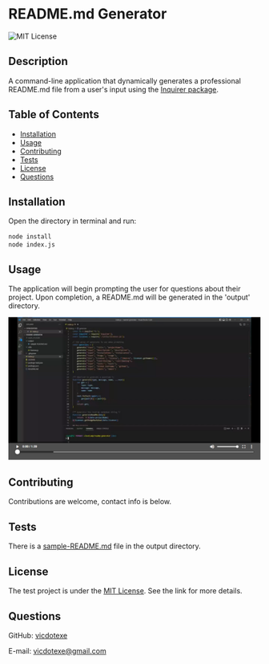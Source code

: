 # README.md Generator
![MIT License](https://img.shields.io/badge/License-MIT-brightgreen)

## Description
A command-line application that dynamically generates a professional README.md file from a user's input using the [Inquirer package](https://www.npmjs.com/package/inquirer/v/8.2.4).

## Table of Contents
* [Installation](#installation)
* [Usage](#usage)
* [Contributing](#contributing)
* [Tests](#tests)
* [License](#license)
* [Questions](#questions)

## Installation
Open the directory in terminal and run:
```
node install
node index.js
```

## Usage
The application will begin prompting the user for questions about their project. Upon completion, a README.md will be generated in the 'output' directory.

[![Watch the video](./assets/screenshot.PNG)](https://watch.screencastify.com/v/u9RcMknEaem6K5Jq7ZAn)

## Contributing
Contributions are welcome, contact info is below.

## Tests
There is a [sample-README.md](/output/sample-README.md) file in the output directory. 

## License
The test project is under the [MIT License](http://choosealicense.com/licenses/mit/). See the link for more details.

## Questions
GitHub: [vicdotexe](https://www.github.com/vicdotexe)

E-mail: [vicdotexe@gmail.com](mailto:vicdotexe@gmail.com)
